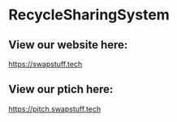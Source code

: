 # RecycleSharingSystem

## View our website here:
https://swapstuff.tech

## View our ptich here:
https://pitch.swapstuff.tech